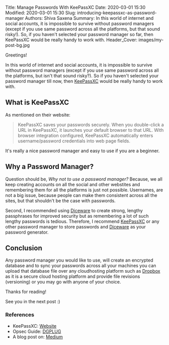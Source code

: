 Title: Manage Passwords With KeePassXC
Date: 2020-03-01 15:30
Modified: 2020-03-01 15:30
Slug: introducing-keepassxc-as-password-manager
Authors: Shiva Saxena
Summary: In this world of internet and social accounts, it is impossible to survive without password managers (except if you use same password across all the platforms, but that sound risky!). So, if you haven't selected your password manager so far, then KeePassXC would be really handy to work with. 
Header_Cover: images/my-post-bg.jpg


Greetings!

In this world of internet and social accounts, it is impossible to survive without password managers (except if you use same password across all the platforms, but isn't that sound risky?). So if you haven't selected your password manager till now, then [KeePassXC](https://keepassxc.org/) would be really handy to work with.

## What is KeePassXC
As mentioned on their website:

> KeePassXC saves your passwords securely. When you double-click a URL in KeePassXC, it launches your default browser to that URL. With browser integration configured, KeePassXC automatically enters username/password credentials into web page fields. 

It's really a nice password manager and easy to use if you are a beginner.

## Why a Password Manager?
Question should be, *Why not to use a password manager?* Because, we all keep creating accounts on all the social and other webstites and remembering them for all the platforms is just not possible. Usernames, are not a big issue, because people can make them consistent across all the sites, but that shouldn't be the case with passwords.

Second, I recommended using [Diceware](https://pypi.org/project/diceware/) to create strong, lengthy passphrases for improved security but as remembering a lot of such lengthy passwords is tedious. Therefore, I recommend [KeePassXC](https://keepassxc.org/) or any other password manager to store passwords and [Diceware](https://pypi.org/project/diceware/) as your password generator.

## Conclusion
Any password manager you would like to use, will create an encrypted database and to sync your passwords across all your machines you can upload that database file over any cloudhosting platform such as [Dropbox](https://www.dropbox.com/) as it is a secure cloud hosting platform and provide file revisions (versioning) or you may go with anyone of your choice.

Thanks for reading!

See you in the next post :)

### References
- KeePassXC: [Website](https://keepassxc.org/)
- Opsec Guide: [DGPLUG](https://summertraining.readthedocs.io/en/latest/opsec.html)
- A blog post on: [Medium](https://medium.com/@mshelton/keypass-for-beginners-dc8adfcdad54)

